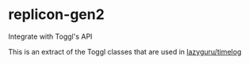 # replicon-gen2
Integrate with Toggl's API

This is an extract of the Toggl classes that are used in [lazyguru/timelog](https://github.com/lazyguru/timelog)
